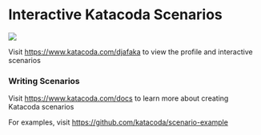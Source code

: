 # Interactive Katacoda Scenarios

[![](http://shields.katacoda.com/katacoda/djafaka)](https://www.katacoda.com/ionbazan "Get your profile on Katacoda.com")

Visit https://www.katacoda.com/djafaka to view the profile and interactive scenarios

### Writing Scenarios
Visit https://www.katacoda.com/docs to learn more about creating Katacoda scenarios

For examples, visit https://github.com/katacoda/scenario-example
